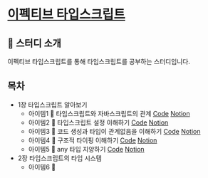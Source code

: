 # [이펙티브 타입스크립트](https://effectivetypescript.com/)

## 📌 스터디 소개

이펙티브 타입스크립트를 통해 타입스크립트를 공부하는 스터디입니다.

## 목차

- 1장 타입스크립트 알아보기
  - 아이템1 📝 타입스크립트와 자바스크립트의 관계 [Code]() [Notion]()
  - 아이템2 📝 타입스크립트 설정 이해하기 [Code]() [Notion]()
  - 아이템3 📝 코드 생성과 타입이 관계없음을 이해하기 [Code]() [Notion]()
  - 아이템4 📝 구조적 타이핑 이해하기 [Code]() [Notion]()
  - 아이템5 📝 any 타입 지양하기 [Code]() [Notion]()
- 2장 타입스크립트의 타입 시스템
  - 아이템6 📝
